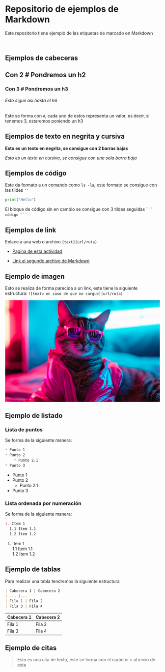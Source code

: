 <!-- Prueba de todos las posibles etiquetas con Markdown -->
# Repositorio de ejemplos de Markdown

Este repositorio tiene ejemplo de las etiquetas de marcado en Markdown

<br/>

## Ejemplos de cabeceras

## Con 2 # Pondremos un h2
### Con 3 # Pondremos un h3

###### Esto sigue asi hasta el h6

Este se forma con ` # `, cada uno de estos representa un valor, es decir, si tenemos 3, estaremos poniendo un h3 

##  Ejemplos de texto en negrita y cursiva

__Esto es un texto en negrita, se consigue con 2 barras bajas__

_Esto es un texto en cursiva, se consigue con una sola barra baja_

## Ejemplos de código

Este da formato a un comando como `ls -la`, este formato se consigue con las tildes ` '' `

```  py
print("Hello")
```

El bloque de código sin en cambio se consigue con 3 tildes seguidas ` ``` código ``` ` 

## Ejemplos de link

Enlace a una web o archivo `[text](url/ruta)`

* [Pagina de esta actividad](https://josejuansanchez.org/iaw/taller-markdown/index.html)


* [Link al segundo archivo de Markdown](file.md)

## Ejemplo de imagen

Esto se realiza de forma parecida a un link, este tiene la siguiente estructura: `![texto en caso de que no cargue](url/ruta)`

![gato](img/gratisography-cyber-kitty-800x525.jpg)

## Ejemplo de listado

### Lista de puntos

Se forma de la siguiente manera:

``` md
* Punto 1
* Punto 2
    * Punto 2.1
* Punto 3
```

* Punto 1
* Punto 2
    * Punto 2.1
* Punto 3

### Lista ordenada por numeración

Se forma de la siguiente manera:

``` md
1. Item 1  
  1.1 Item 1.1  
  1.2 Item 1.2 
```

1. Item 1  
  1.1 Item 1.1  
  1.2 Item 1.2 

## Ejemplo de tablas

Para realizar una tabla tendremos la siguiente estructura

``` md
| Cabecera 1 | Cabecera 2 
| --- |--- 
| Fila 1 | Fila 2
| Fila 3 | Fila 4
```

| Cabecera 1 | Cabecera 2 
| --- |--- 
| Fila 1 | Fila 2
| Fila 3 | Fila 4

## Ejemplo de citas

> Esto es una cita de texto, este se forma con el  carácter ` > ` al inicio de esta